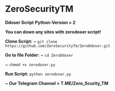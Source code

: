 # ZeroSecurityTM
**Ddoser Script**
**Python-Version > 2**

**You can down any sites with zerodoser script!**

**Clone Script:**
~ `git clone https://github.com/ZeroSecurityTm/ZeroDdoser.git`

**Go to file Folder:**
~ `cd ZeroDdoser`

~ `chmod +x zerodoser.py`

**Run Script:**
`python zerodoser.py`

__~ Our Telegram Channel > T.ME/Zero_Scurity_TM__
